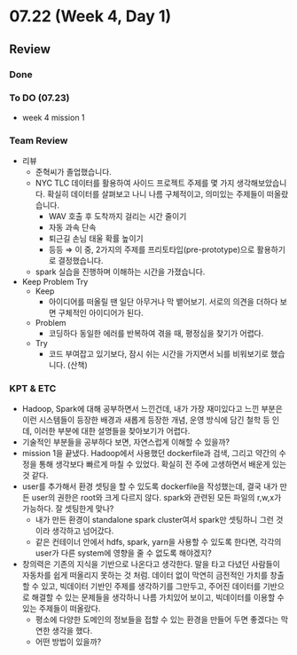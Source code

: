 # 07.22 (Week 4, Day 1)
## Review
### Done
### To DO (07.23)
- week 4 mission 1

### Team Review
- 리뷰
    - 준혁씨가 졸업했습니다.
    - NYC TLC 데이터를 활용하여 사이드 프로젝트 주제를 몇 가지 생각해보았습니다. 확실히 데이터를 살펴보고 나니 나름 구체적이고, 의미있는 주제들이 떠올랐습니다.
        - WAV 호출 후 도착까지 걸리는 시간 줄이기
        - 자동 과속 단속
        - 퇴근길 손님 태울 확률 높이기
        - 등등
        ⇒ 이 중, 2가지의 주제를 프리토타입(pre-prototype)으로 활용하기로 결정했습니다.        
    - spark 실습을 진행하며 이해하는 시간을 가졌습니다.
- Keep Problem Try
    - Keep
        - 아이디어를 떠올릴 땐 일단 아무거나 막 뱉어보기. 서로의 의견을 더하다 보면 구체적인 아이디어가 된다.
    - Problem
        - 코딩하다 동일한 에러를 반복하여 겪을 때, 평정심을 찾기가 어렵다.
    - Try
        - 코드 부여잡고 있기보다, 잠시 쉬는 시간을 가지면서 뇌를 비워보기로 했습니다. (산책)

### KPT & ETC
- Hadoop, Spark에 대해 공부하면서 느낀건데, 내가 가장 재미있다고 느낀 부분은 이런 시스템들이 등장한 배경과 새롭게 등장한 개념, 운영 방식에 담긴 철학 등 인데, 이러한 부분에 대한 설명들을 찾아보기가 어렵다. 
- 기술적인 부분들을 공부하다 보면, 자연스럽게 이해할 수 있을까?
- mission 1을 끝냈다. Hadoop에서 사용했던 dockerfile과 검색, 그리고 약간의 수정을 통해 생각보다 빠르게 마칠 수 있었다. 확실히 전 주에 고생하면서 배운게 있는 것 같다.
- user를 추가해서 환경 셋팅을 할 수 있도록 dockerfile을 작성했는데, 결국 내가 만든 user의 권한은 root와 크게 다르지 않다. spark와 관련된 모든 파일의 r,w,x가 가능하다. 잘 셋팅한게 맞나? 
    - 내가 만든 환경이 standalone spark cluster여서 spark만 셋팅하니 그런 것이라 생각하고 넘어갔다. 
    - 같은 컨테이너 안에서 hdfs, spark, yarn을 사용할 수 있도록 한다면, 각각의 user가 다른 system에 영향을 줄 수 없도록 해야겠지?
- 창의력은 기존의 지식을 기반으로 나온다고 생각한다. 말을 타고 다녔던 사람들이 자동차를 쉽게 떠올리지 못하는 것 처럼. 데이터 없이 막연히 금전적인 가치를 창출할 수 있고, 빅데이터 기반인 주제를 생각하기를 그만두고, 주어진 데이터를 기반으로 해결할 수 있는 문제들을 생각하니 나름 가치있어 보이고, 빅데이터를 이용할 수 있는 주제들이 떠올랐다.
    - 평소에 다양한 도메인의 정보들을 접할 수 있는 환경을 만들어 두면 좋겠다는 막연한 생각을 했다.
    - 어떤 방법이 있을까?